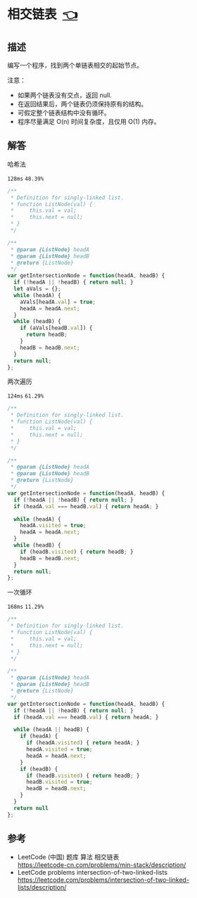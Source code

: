 # <a id="intersectionOfTwoLinkedLists"></a>相交链表&nbsp;&nbsp;[:point_left:][readme.problemSet.algorithm.intersectionOfTwoLinkedLists] #

## 描述 ##

编写一个程序，找到两个单链表相交的起始节点。

注意：

* 如果两个链表没有交点，返回 null.
* 在返回结果后，两个链表仍须保持原有的结构。
* 可假定整个链表结构中没有循环。
* 程序尽量满足 O(n) 时间复杂度，且仅用 O(1) 内存。

## 解答 ##

哈希法

`128ms` `48.39%`

```javascript
/**
 * Definition for singly-linked list.
 * function ListNode(val) {
 *     this.val = val;
 *     this.next = null;
 * }
 */

/**
 * @param {ListNode} headA
 * @param {ListNode} headB
 * @return {ListNode}
 */
var getIntersectionNode = function(headA, headB) {
  if (!headA || !headB) { return null; }
  let aVals = {};
  while (headA) {
    aVals[headA.val] = true;
    headA = headA.next;
  }
  while (headB) {
    if (aVals[headB.val]) {
      return headB;
    }
    headB = headB.next;
  }
  return null;
};

```

两次遍历

`124ms` `61.29%`

```javascript
/**
 * Definition for singly-linked list.
 * function ListNode(val) {
 *     this.val = val;
 *     this.next = null;
 * }
 */

/**
 * @param {ListNode} headA
 * @param {ListNode} headB
 * @return {ListNode}
 */
var getIntersectionNode = function(headA, headB) {
  if (!headA || !headB) { return null; }
  if (headA.val === headB.val) { return headA; }

  while (headA) {
    headA.visited = true;
    headA = headA.next;
  }
  while (headB) {
    if (headB.visited) { return headB; }
    headB = headB.next;
  }
  return null;
};
```

一次循环

`168ms` `11.29%`

```javascript
/**
 * Definition for singly-linked list.
 * function ListNode(val) {
 *     this.val = val;
 *     this.next = null;
 * }
 */

/**
 * @param {ListNode} headA
 * @param {ListNode} headB
 * @return {ListNode}
 */
var getIntersectionNode = function(headA, headB) {
  if (!headA || !headB) { return null; }
  if (headA.val === headB.val) { return headA; }

  while (headA || headB) {
    if (headA) {
      if (headA.visited) { return headA; }
      headA.visited = true;
      headA = headA.next;
    }
    if (headB) {
      if (headB.visited) { return headB; }
      headB.visited = true;
      headB = headB.next;
    }
  }
  return null
};
```

## 参考 ##

* LeetCode (中国) 题库 算法 相交链表  
  <https://leetcode-cn.com/problems/min-stack/description/>
* LeetCode problems intersection-of-two-linked-lists  
  <https://leetcode.com/problems/intersection-of-two-linked-lists/description/>

<!-- 链接 开始 -->
[readme.problemSet.algorithm.intersectionOfTwoLinkedLists]: ../../README.md#problemSet.algorithm.intersectionOfTwoLinkedLists "README"
<!-- 链接 结束 -->